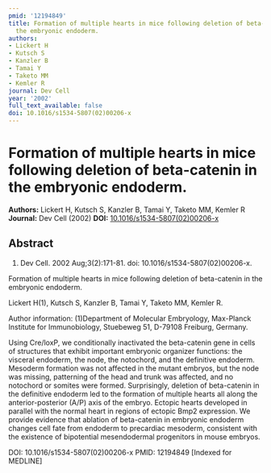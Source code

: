 ```yaml
---
pmid: '12194849'
title: Formation of multiple hearts in mice following deletion of beta-catenin in
  the embryonic endoderm.
authors:
- Lickert H
- Kutsch S
- Kanzler B
- Tamai Y
- Taketo MM
- Kemler R
journal: Dev Cell
year: '2002'
full_text_available: false
doi: 10.1016/s1534-5807(02)00206-x
---
```


# Formation of multiple hearts in mice following deletion of beta-catenin in the embryonic endoderm.
**Authors:** Lickert H, Kutsch S, Kanzler B, Tamai Y, Taketo MM, Kemler R
**Journal:** Dev Cell (2002)
**DOI:** [10.1016/s1534-5807(02)00206-x](https://doi.org/10.1016/s1534-5807(02)00206-x)

## Abstract

1. Dev Cell. 2002 Aug;3(2):171-81. doi: 10.1016/s1534-5807(02)00206-x.

Formation of multiple hearts in mice following deletion of beta-catenin in the 
embryonic endoderm.

Lickert H(1), Kutsch S, Kanzler B, Tamai Y, Taketo MM, Kemler R.

Author information:
(1)Department of Molecular Embryology, Max-Planck Institute for Immunobiology, 
Stuebeweg 51, D-79108 Freiburg, Germany.

Using Cre/loxP, we conditionally inactivated the beta-catenin gene in cells of 
structures that exhibit important embryonic organizer functions: the visceral 
endoderm, the node, the notochord, and the definitive endoderm. Mesoderm 
formation was not affected in the mutant embryos, but the node was missing, 
patterning of the head and trunk was affected, and no notochord or somites were 
formed. Surprisingly, deletion of beta-catenin in the definitive endoderm led to 
the formation of multiple hearts all along the anterior-posterior (A/P) axis of 
the embryo. Ectopic hearts developed in parallel with the normal heart in 
regions of ectopic Bmp2 expression. We provide evidence that ablation of 
beta-catenin in embryonic endoderm changes cell fate from endoderm to precardiac 
mesoderm, consistent with the existence of bipotential mesendodermal progenitors 
in mouse embryos.

DOI: 10.1016/s1534-5807(02)00206-x
PMID: 12194849 [Indexed for MEDLINE]
